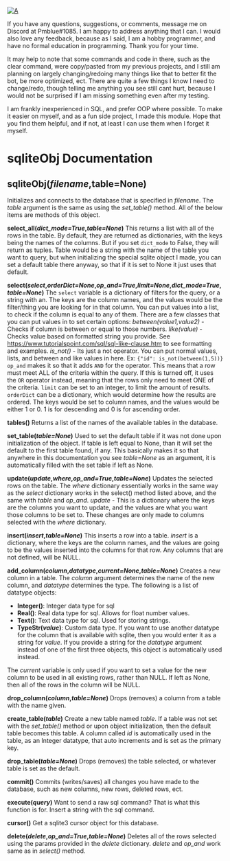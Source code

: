 
[![A](https://auxilus.ml/resources/auxilus_thin)](https://auxilus.ml)

If you have any questions, suggestions, or comments, message me on Discord at Pmblue#1085. I am happy to address anything that I can. I would also love any feedback, because as I said, I am a hobby programmer, and have no formal education in programming. Thank you for your time.

It may help to note that some commands and code in there, such as the clear command, were copy/pasted from my previous projects, and I still am planning on largely changing/redoing many things like that to better fit the bot, be more optimized, ect. There are quite a few things I know I need to change/redo, though telling me anything you see still cant hurt, because I would not be surprised if I am missing something even after my testing. 



I am frankly inexperienced in SQL, and prefer OOP where possible. To make it easier on myself, and as a fun side project, I made this module. Hope that you find them helpful, and if not, at least I can use them when I forget it myself.
# __**sqliteObj Documentation**__
## sqliteObj(*filename*,table=None)
Initializes and connects to the database that is specified in *filename*. The *table* argument is the same as using the *set_table()* method. All of the below items are methods of this object.

**select_all(*dict_mode=True*,*table=None*)**
This returns a list with all of the rows in the table. By default, they are returned as dictionaries, with the keys being the names of the columns. But if you set `dict_mode` to False, they will return as tuples. Table would be a string with the name of the table you want to query, but when initializing the special sqlite object I made, you can set a default table there anyway, so that if it is set to None it just uses that default.

**select(*select*,*orderDict=None*,*op_and=True*,*limit=None*,*dict_mode=True*,*table=None*)**
The `select` variable is a dictionary of filters for the query, or a string with an. The keys are the column names, and the values would be the filter/thing you are looking for in that column. You can put values into a list, to check if the column is equal to any of them. There are a few classes that you can put values in to set certain options:
*between(value1,value2)* - Checks if column is between or equal to those numbers.
*like(value)* - Checks value based on formatted string you provide. See https://www.tutorialspoint.com/sql/sql-like-clause.htm to see formatting and examples.
*is_not()* - Its just a not operator. You can put normal values, lists, and between and like values in here. Ex: `{"id": is_not(between(1,5))}`
 `op_and` makes it so that it adds `AND` for the operator. This means that a row must meet ALL of the criteria within the query. If this is turned off, it uses the `OR` operator instead, meaning that the rows only need to meet ONE of the criteria. `limit` can be set to an integer, to limit the amount of results. `orderDict` can be a dictionary, which would determine how the results are ordered. The keys would be set to column names, and the values would be either 1 or 0. 1 is for descending and 0 is for ascending order.
 
**tables()**
Returns a list of the names of the available tables in the database.

**set_table(*table=None*)**
Used to set the default table if it was not done upon initialization of the object. If table is left equal to None, than it will set the default to the first table found, if any. This basically makes it so that anywhere in this documentation you see *table=None* as an argument, it is automatically filled with the set table if left as None.

**update(*update*,*where*,*op_and=True*,*table=None*)**
Updates the selected rows on the table. The *where* dictionary essentially works in the same way as the *select* dictionary works in the select() method listed above, and the same with *table* and *op_and*.
*update* - This is a dictionary where the keys are the columns you want to update, and the values are what you want those columns to be set to. These changes are only made to columns selected with the *where* dictionary.

**insert(*insert*,*table=None*)**
This inserts a row into a table. *insert* is a dictionary, where the keys are the column names, and the values are going to be the values inserted into the columns for that row. Any columns that are not defined, will be NULL.

**add_column(*column*,*datatype*,*current=None*,*table=None*)**
Creates a new column in a table. The *column* argument determines the name of the new column, and *datatype* determines the type. The following is a list of datatype objects:
- **Integer()**: Integer data type for sql
- **Real()**: Real data type for sql. Allows for float number values.
- **Text()**: Text data type for sql. Used for storing strings.
- **TypeStr(*value*)**: Custom data type. If you want to use another datatype for the column that is available with sqlite, then you would enter it as a string for *value*. If you provide a string for the *datatype* argument instead of one of the first three objects, this object is automatically used instead.

The *current* variable is only used if you want to set a value for the new column to be used in all existing rows, rather than NULL. If left as None, then all of the rows in the column will be NULL.

**drop_column(*column*,*table=None*)**
Drops (removes) a column from a table with the name given.

**create_table(*table*)**
Create a new table named *table*. If a table was not set with the *set_table()* method or upon object initialization, then the default table becomes this table. A column called *id* is automatically used in the table, as an Integer datatype, that auto increments and is set as the primary key.

**drop_table(*table=None*)**
Drops (removes) the table selected, or whatever table is set as the default.

**commit()**
Commits (writes/saves) all changes you have made to the database, such as new columns, new rows, deleted rows, ect.

**execute(*query*)**
Want to send a raw sql command? That is what this function is for. Insert a string with the sql command.

**cursor()**
Get a sqlite3 cursor object for this database.

**delete(*delete*,*op_and=True*,*table=None*)**
Deletes all of the rows selected using the params provided in the *delete* dictionary. *delete* and *op_and* work same as in *select()* method.



